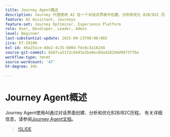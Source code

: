 ```yaml
---
title: Journey Agent概述
description: Journey 代理使用 AI 在一个对话式界面中创建、分析和优化 B2B/B2C 历程。
feature: AI Assistant, Journeys
feature-set: Journey Optimizer, Experience Platform
role: User, Developer, Leader, Admin
level: Beginner
last-substantial-update: 2025-09-23T00:00:00Z
jira: KT-19109
exl-id: 46a251ce-4de2-4c35-800d-fdc6c3a162d4
source-git-commit: bb87ca5172c6b93e3be8ec8da42829dd9073ff6e
workflow-type: tm+mt
source-wordcount: '47'
ht-degree: 34%

---
```


# Journey Agent概述

Journey Agent使用AI通过对话界面创建、分析和优化B2B/B2C历程。 有关详细信息，请参阅[Journey Agent文档](https://experienceleague.adobe.com/en/docs/experience-cloud-ai/experience-cloud-ai/agents/ajo-agent-analyze)。

>[!SLIDE](journey-agent-overview)
